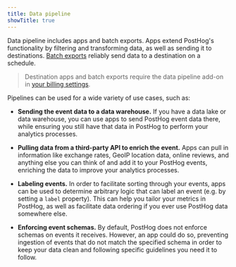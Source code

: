 ```yaml
---
title: Data pipeline
showTitle: true
---
```


Data pipeline includes apps and batch exports. Apps extend PostHog's functionality by filtering and transforming data, as well as sending it to destinations. [Batch exports](/docs/cdp/batch-exports) reliably send data to a destination on a schedule.

> Destination apps and batch exports require the data pipeline add-on in [your billing settings](https://us.posthog.com/organization/billing).

Pipelines can be used for a wide variety of use cases, such as:

- **Sending the event data to a data warehouse.** If you have a data lake or data warehouse, you can use apps to send PostHog event data there, while ensuring you still have that data in PostHog to perform your analytics processes.

- **Pulling data from a third-party API to enrich the event.** Apps can pull in information like exchange rates, GeoIP location data, online reviews, and anything else you can think of and add it to your PostHog events, enriching the data to improve your analytics processes.

- **Labeling events.** In order to facilitate sorting through your events, apps can be used to determine arbitrary logic that can label an event (e.g. by setting a `label` property). This can help you tailor your metrics in PostHog, as well as facilitate data ordering if you ever use PostHog data somewhere else.

- **Enforcing event schemas.** By default, PostHog does not enforce schemas on events it receives. However, an app could do so, preventing ingestion of events that do not match the specified schema in order to keep your data clean and following specific guidelines you need it to follow.